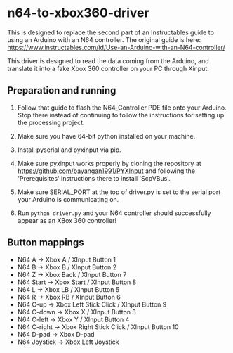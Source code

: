# n64-to-xbox360-driver

This is designed to replace the second part of an Instructables guide to
using an Arduino with an N64 controller. The original guide is here:
https://www.instructables.com/id/Use-an-Arduino-with-an-N64-controller/

This driver is designed to read the data coming from the Arduino, and translate
it into a fake Xbox 360 controller on your PC through Xinput.

## Preparation and running

1. Follow that guide to flash the N64_Controller PDE file onto your Arduino.
Stop there instead of continuing to follow the instructions for setting up
the processing project.

2. Make sure you have 64-bit python installed on your machine.

3. Install pyserial and pyxinput via pip.

4. Make sure pyxinput works properly by cloning the repository at
https://github.com/bayangan1991/PYXInput and following the 'Prerequisites'
instructions there to install 'ScpVBus'.

5. Make sure SERIAL_PORT at the top of driver.py is set to the serial port
your Arduino is communicating on.

6. Run `python driver.py` and your N64 controller should successfully
appear as an XBox 360 controller!

## Button mappings

* N64 A -> Xbox A / XInput Button 1
* N64 B -> Xbox B / XInput Button 2
* N64 Z -> Xbox Back / XInput Button 7
* N64 Start -> Xbox Start / XInput Button 8
* N64 L -> Xbox LB / XInput Button 5
* N64 R -> Xbox RB / XInput Button 6
* N64 C-up -> Xbox Left Stick Click / XInput Button 9
* N64 C-down -> Xbox X / XInput Button 3
* N64 C-left -> Xbox Y / XInput Button 4
* N64 C-right -> Xbox Right Stick Click / XInput Button 10
* N64 D-pad -> Xbox D-pad
* N64 Joystick -> Xbox Left Joystick